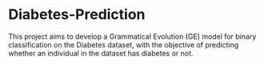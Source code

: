 # Diabetes-Prediction
This project aims to develop a Grammatical Evolution (GE) model for binary classification on the Diabetes dataset, with the objective of predicting whether an individual in the dataset has diabetes or not. 
